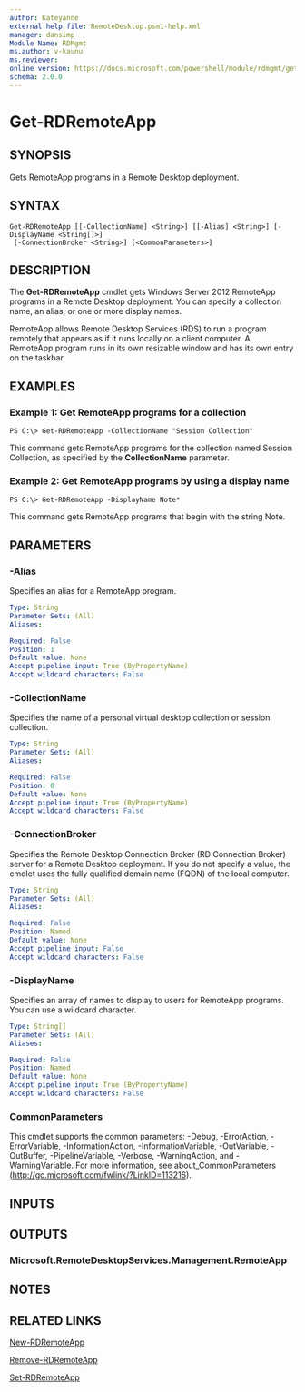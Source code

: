 ```yaml
---
author: Kateyanne
external help file: RemoteDesktop.psm1-help.xml
manager: dansimp
Module Name: RDMgmt
ms.author: v-kaunu
ms.reviewer:
online version: https://docs.microsoft.com/powershell/module/rdmgmt/get-rdremoteapp?view=windowsserver2012-ps&wt.mc_id=ps-gethelp
schema: 2.0.0
---
```


# Get-RDRemoteApp

## SYNOPSIS
Gets RemoteApp programs in a Remote Desktop deployment.

## SYNTAX

```
Get-RDRemoteApp [[-CollectionName] <String>] [[-Alias] <String>] [-DisplayName <String[]>]
 [-ConnectionBroker <String>] [<CommonParameters>]
```

## DESCRIPTION
The **Get-RDRemoteApp** cmdlet gets Windows Server 2012 RemoteApp programs in a Remote Desktop deployment.
You can specify a collection name, an alias, or one or more display names.

RemoteApp allows Remote Desktop Services (RDS) to run a program remotely that appears as if it runs locally on a client computer.
A RemoteApp program runs in its own resizable window and has its own entry on the taskbar.

## EXAMPLES

### Example 1: Get RemoteApp programs for a collection
```
PS C:\> Get-RDRemoteApp -CollectionName "Session Collection"
```

This command gets RemoteApp programs for the collection named Session Collection, as specified by the **CollectionName** parameter.

### Example 2: Get RemoteApp programs by using a display name
```
PS C:\> Get-RDRemoteApp -DisplayName Note*
```

This command gets RemoteApp programs that begin with the string Note.

## PARAMETERS

### -Alias
Specifies an alias for a RemoteApp program.

```yaml
Type: String
Parameter Sets: (All)
Aliases:

Required: False
Position: 1
Default value: None
Accept pipeline input: True (ByPropertyName)
Accept wildcard characters: False
```

### -CollectionName
Specifies the name of a personal virtual desktop collection or session collection.

```yaml
Type: String
Parameter Sets: (All)
Aliases:

Required: False
Position: 0
Default value: None
Accept pipeline input: True (ByPropertyName)
Accept wildcard characters: False
```

### -ConnectionBroker
Specifies the Remote Desktop Connection Broker (RD Connection Broker) server for a Remote Desktop deployment.
If you do not specify a value, the cmdlet uses the fully qualified domain name (FQDN) of the local computer.

```yaml
Type: String
Parameter Sets: (All)
Aliases:

Required: False
Position: Named
Default value: None
Accept pipeline input: False
Accept wildcard characters: False
```

### -DisplayName
Specifies an array of names to display to users for RemoteApp programs.
You can use a wildcard character.

```yaml
Type: String[]
Parameter Sets: (All)
Aliases:

Required: False
Position: Named
Default value: None
Accept pipeline input: True (ByPropertyName)
Accept wildcard characters: False
```

### CommonParameters
This cmdlet supports the common parameters: -Debug, -ErrorAction, -ErrorVariable, -InformationAction, -InformationVariable, -OutVariable, -OutBuffer, -PipelineVariable, -Verbose, -WarningAction, and -WarningVariable. For more information, see about_CommonParameters (http://go.microsoft.com/fwlink/?LinkID=113216).

## INPUTS

## OUTPUTS

### Microsoft.RemoteDesktopServices.Management.RemoteApp

## NOTES

## RELATED LINKS

[New-RDRemoteApp](./New-RDRemoteApp.md)

[Remove-RDRemoteApp](./Remove-RDRemoteApp.md)

[Set-RDRemoteApp](./Set-RDRemoteApp.md)

